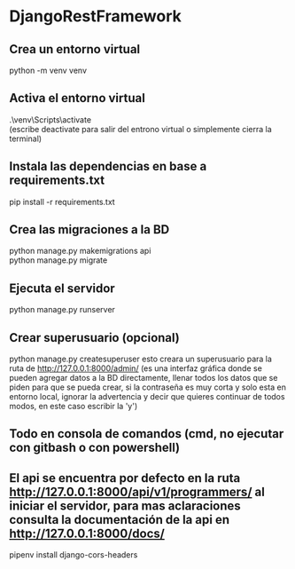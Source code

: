 # DjangoRestFramework

## Crea un entorno virtual  
python -m venv venv  

## Activa el entorno virtual  
.\venv\Scripts\activate   
(escribe deactivate para salir del entrono virtual o simplemente cierra la terminal) 

## Instala las dependencias en base a requirements.txt  
pip install -r requirements.txt  

## Crea las migraciones a la BD
python manage.py makemigrations api  
python manage.py migrate  

## Ejecuta el servidor  
python manage.py runserver  

## Crear superusuario (opcional)
python manage.py createsuperuser
esto creara un superusuario para la ruta de http://127.0.0.1:8000/admin/
(es una interfaz gráfica donde se pueden agregar datos a la BD directamente, llenar todos los datos que se piden para que se pueda crear, si la contraseña es muy corta y solo esta en entorno local, ignorar la advertencia y decir que quieres continuar de todos modos, en este caso escribir la 'y')

## Todo en consola de comandos (cmd, no ejecutar con gitbash o con powershell)  
## El api se encuentra por defecto en la ruta http://127.0.0.1:8000/api/v1/programmers/ al iniciar el servidor, para mas aclaraciones consulta la documentación de la api en http://127.0.0.1:8000/docs/

pipenv install django-cors-headers
